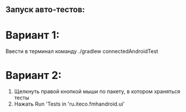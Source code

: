 ## Запуск авто-тестов:

# Вариант 1: 
Ввести в терминал команду ./gradlew connectedAndroidTest

# Вариант 2:
1. Щелкнуть правой кнопкой мыши по пакету, в котором храняться тесты
2. Нажать Run 'Tests in 'ru.iteco.fmhandroid.ui'
